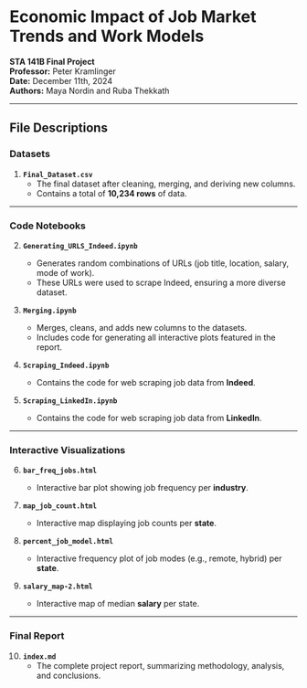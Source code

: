# **Economic Impact of Job Market Trends and Work Models**

**STA 141B Final Project**  
**Professor:** Peter Kramlinger  
**Date:** December 11th, 2024  
**Authors:** Maya Nordin and Ruba Thekkath  

---

## **File Descriptions**

### **Datasets**  
1. **`Final_Dataset.csv`**  
   - The final dataset after cleaning, merging, and deriving new columns.  
   - Contains a total of **10,234 rows** of data.

---

### **Code Notebooks**  
2. **`Generating_URLS_Indeed.ipynb`**  
   - Generates random combinations of URLs (job title, location, salary, mode of work).  
   - These URLs were used to scrape Indeed, ensuring a more diverse dataset.  

3. **`Merging.ipynb`**  
   - Merges, cleans, and adds new columns to the datasets.  
   - Includes code for generating all interactive plots featured in the report.  

4. **`Scraping_Indeed.ipynb`**  
   - Contains the code for web scraping job data from **Indeed**.  

5. **`Scraping_LinkedIn.ipynb`**  
   - Contains the code for web scraping job data from **LinkedIn**.  

---

### **Interactive Visualizations**  
6. **`bar_freq_jobs.html`**  
   - Interactive bar plot showing job frequency per **industry**.  

7. **`map_job_count.html`**  
   - Interactive map displaying job counts per **state**.  

8. **`percent_job_model.html`**  
   - Interactive frequency plot of job modes (e.g., remote, hybrid) per **state**.  

9. **`salary_map-2.html`**  
   - Interactive map of median **salary** per state.  

---

### **Final Report**  
10. **`index.md`**  
    - The complete project report, summarizing methodology, analysis, and conclusions.
